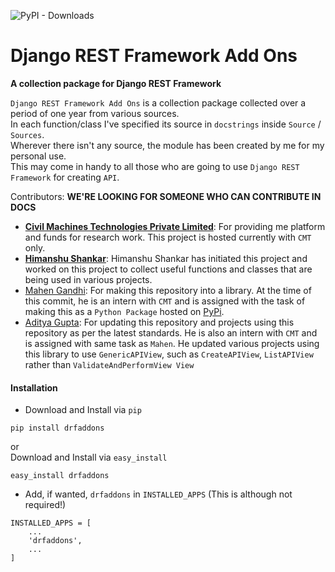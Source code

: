 ![PyPI - Downloads](https://img.shields.io/pypi/dm/drfaddons)
# Django REST Framework Add Ons

**A collection package for Django REST Framework**<br>

`Django REST Framework Add Ons` is a collection package collected over a period of one year from various sources.<br>
In each function/class I've specified its source in `docstrings` inside `Source` / `Sources`.<br>
Wherever there isn't any source, the module has been created by me for my personal use.<br>
This may come in handy to all those who are going to use `Django REST Framework` for creating `API`.<br>

Contributors: **WE'RE LOOKING FOR SOMEONE WHO CAN CONTRIBUTE IN DOCS**
- **[Civil Machines Technologies Private Limited](https://github.com/civilmachines)**: For providing me platform and
funds for research work. This project is hosted currently with `CMT` only.
- **[Himanshu Shankar](https://github.com/iamhssingh)**: Himanshu Shankar has initiated this project and worked on this
project to collect useful functions and classes that are being used in various projects.
- [Mahen Gandhi](https://github.com/imlegend19): For making this repository into a library. At the time of this commit,
he is an intern with `CMT` and is assigned with the task of making this as a `Python Package` hosted on
[PyPi](https://pypi.org/).
- [Aditya Gupta](https://github.com/ag93999): For updating this repository and projects using this repository as per
the latest standards. He is also an intern with `CMT` and is assigned with same task as `Mahen`. He updated various
projects using this library to use `GenericAPIView`, such as `CreateAPIView`, `ListAPIView` rather than
`ValidateAndPerformView View`

#### Installation

- Download and Install via `pip`
```
pip install drfaddons
```
or<br>
Download and Install via `easy_install`
```
easy_install drfaddons
```
- Add, if wanted, `drfaddons` in `INSTALLED_APPS` (This is although not required!)
```
INSTALLED_APPS = [
    ...
    'drfaddons',
    ...
]
```
